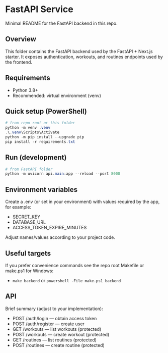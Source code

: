 # FastAPI Service

Minimal README for the FastAPI backend in this repo.

## Overview
This folder contains the FastAPI backend used by the FastAPI + Next.js starter. It exposes authentication, workouts, and routines endpoints used by the frontend.

## Requirements
- Python 3.8+
- Recommended: virtual environment (venv)

## Quick setup (PowerShell)
```powershell
# from repo root or this folder
python -m venv .venv
.\.venv\Scripts\Activate
python -m pip install --upgrade pip
pip install -r requirements.txt
```

## Run (development)
```powershell
# from FastAPI folder
python -m uvicorn api.main:app --reload --port 8000
```

## Environment variables
Create a .env (or set in your environment) with values required by the app, for example:
- SECRET_KEY
- DATABASE_URL
- ACCESS_TOKEN_EXPIRE_MINUTES

Adjust names/values according to your project code.

## Useful targets
If you prefer convenience commands see the repo root Makefile or make.ps1 for Windows:
- `make backend` or `powershell -File make.ps1 backend`

## API
Brief summary (adjust to your implementation):
- POST /auth/login — obtain access token
- POST /auth/register — create user
- GET /workouts — list workouts (protected)
- POST /workouts — create workout (protected)
- GET /routines — list routines (protected)
- POST /routines — create routine (protected)